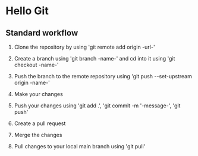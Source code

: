 # Hello Git

## Standard workflow
1) Clone the repository by using 'git remote add origin -url-'

2) Create a branch using 'git branch -name-' and cd into it using 'git checkout -name-'

3) Push the branch to the remote repository using 'git push --set-upstream origin -name-'

4) Make your changes

5) Push your changes using 'git add .', 'git commit -m  '-message-', 'git push'

6) Create a pull request

7) Merge the changes

8) Pull changes to your local main branch using  'git pull'